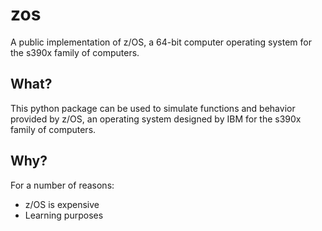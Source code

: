 # zos
A public implementation of z/OS, a 64-bit computer operating system for the s390x family of computers.

## What?
This python package can be used to simulate functions and behavior
provided by z/OS, an operating system designed by IBM for the s390x
family of computers.

## Why?
For a number of reasons:
* z/OS is expensive
* Learning purposes
